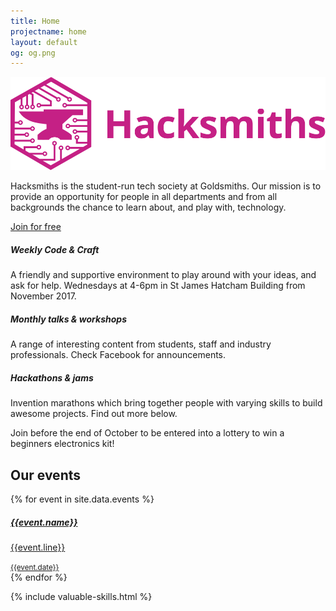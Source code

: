 ```yaml
---
title: Home
projectname: home
layout: default
og: og.png
---
```


<section class="switchable feature-large bg--secondary hero">
    <div class="container">
        <div class="row">
            <div class="col-sm-6 col-md-5">
                <div class="switchable__text">
                    <img src="/assets/img/logo-hacksmiths.svg" alt="Hacksmiths Logo">
                    <p class="lead"> Hacksmiths is the student-run tech society at Goldsmiths. Our mission is to provide an opportunity for people in all departments and from all backgrounds the chance to learn about, and play with, technology. </p>
                    <a class="btn btn--sm btn--primary type--uppercase" href="/join"> <span class="btn__text">Join for free</span> </a>
                    <a class="btn btn--sm type--uppercase" href="http://twitter.com/hacksmiths"> <span class="btn__text"><i class="socicon socicon-twitter icon icon--xs"></i></span> </a>
                    <a class="btn btn--sm type--uppercase" href="http://facebook.com/hacksmiths"> <span class="btn__text"><i class="socicon socicon-facebook icon icon--xs"></i></span> </a>
                </div>
            </div>
            <div class="col-sm-6">
                <div class="boxed boxed--lg boxed--border">
                    <div class="feature feature-2">
                        <div class="feature__body">
                            <h5>Weekly Code &amp; Craft</h5>
                            <p>A friendly and supportive environment to play around with your ideas, and ask for help. Wednesdays at 4-6pm in St James Hatcham Building from November 2017.<br></p>
                        </div>
                    </div>
                    <div class="feature feature-2">
                        <div class="feature__body">
                            <h5>Monthly talks &amp; workshops</h5>
                            <p> A range of interesting content from students, staff and industry professionals. Check Facebook for announcements.</p>
                        </div>
                    </div>
                    <div class="feature feature-2">
                        <div class="feature__body">
                            <h5>Hackathons &amp; jams</h5>
                            <p>Invention marathons which bring together people with varying skills to build awesome projects. Find out more below.</p>
                        </div>
                    </div>
                </div>
            </div>
        </div>
    </div>
</section>
<section class="text-center cta cta-4 space--xxs border--bottom bg--primary cta-lottery">
    <div class="container">
        <div class="row">
            <div class="col-sm-12"> <span>Join before the end of October to be entered into a lottery to win a beginners electronics kit!</span> </div>
        </div>
    </div>
</section>
<section class="events">
    <div class="container">
        <div class="row">
            <h2>Our events</h2>
            {% for event in site.data.events %}
                <div class="col-sm-4 event-single">
                    <a {% unless event.url == "undefined" %} href="{{event.url}}" {% endunless %}>
                        <div class="feature feature-1">
                            <div class="feature__body boxed boxed--border">
                                <h5>{{event.name}}</h5>
                                <p>{{event.line}}</p> 
                                <small>{{event.date}}</small>
                            </div>
                        </div>
                    </a>
                </div>
            {% endfor %}
        </div>
    </div>
</section>

{% include valuable-skills.html %}